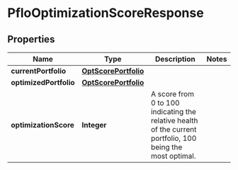 
# PfloOptimizationScoreResponse

## Properties
Name | Type | Description | Notes
------------ | ------------- | ------------- | -------------
**currentPortfolio** | [**OptScorePortfolio**](OptScorePortfolio.md) |  | 
**optimizedPortfolio** | [**OptScorePortfolio**](OptScorePortfolio.md) |  | 
**optimizationScore** | **Integer** | A score from 0 to 100 indicating the relative health of the current portfolio, 100 being the most optimal. | 



